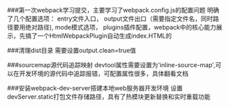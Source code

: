 ###第一次webpack学习提交，主要学习了webpack.config.js的配置问题
明确了几个配置选项：
entry文件入口，
output文件出口（需要指定文件名，同时路径要用绝对路径),
mode模式选项，
plugins插件配置，webpack中的核心能力展示，先搞了一个HtmlWebpackPlugin自动生成index.HTML的

###清理dist目录
需要设置output.clean=true值

###sourcemap源代码追踪映射
devtool属性需要设置为'inline-source-map',可以在开发环境的源代码中追踪报错，可配置属性很多，具体翻看文档

###安装webpack-dev-server搭建本地web服务器开发环境
设置devServer.static打包文件存储路径，具有了热模块更新替换和实时重载功能
